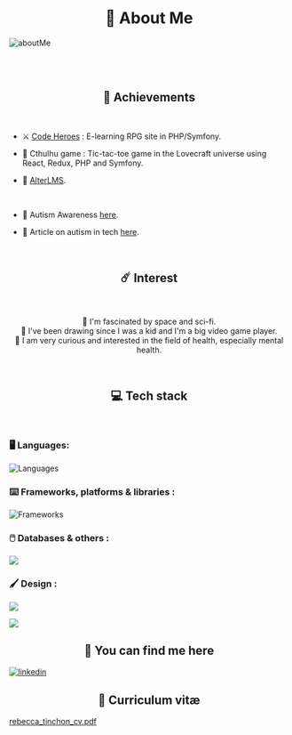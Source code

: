 
<h1 align="center">💫 About Me </h1>

 ![aboutMe](https://user-images.githubusercontent.com/58392030/235613351-502f6ea8-2171-4680-a4c7-03a72d998d76.png)
 
<br/>
<br/>

<h2 align="center"> 🚀 Achievements </h2>

<br/>

- ⚔️ [Code Heroes](https://codeheroes.wolfyweb.fr/) : E-learning RPG site in PHP/Symfony.

- 🐙 Cthulhu game : Tic-tac-toe game in the Lovecraft universe using React, Redux, PHP and Symfony.

- 📔 [AlterLMS](https://www.alterlms.fr/).

<br/>

- 🧠 Autism Awareness [here](https://drive.google.com/file/d/1gsQKqImI4JQN4oT3pb0so32PIR-8Tv-P/view).

- 🧬 Article on autism in tech [here](https://www.alterlms.fr/blog/articles/sensibilisation-tsa/).

<br/>

<h2 align="center"> ☄️ Interest </h2>

<br/>

<p align="center">🔭 I'm fascinated by space and sci-fi. <br>
👾 I've been drawing since I was a kid and I'm a big video game player. <br> 
🧠 I am very curious and interested in the field of health, especially mental health.</p>

<br/>

<h2 align="center"> 💻 Tech stack </h2>

<br/>

<h3 align="left">🖥️ Languages:</h3>

![Languages](https://skillicons.dev/icons?i=html,css,php,js,md)

<h3 align="left">⌨️ Frameworks, platforms & libraries :</h3>

![Frameworks](https://skillicons.dev/icons?i=symfony,react,redux,nextjs,bootstrap,sass,webpack,nodejs)

<h3 align="left"> 🖱️ Databases & others :</h3>

![](https://skillicons.dev/icons?i=mysql,git,github,linux,vscode)

<h3 align="left">🖌️ Design :</h3>

![](https://img.shields.io/badge/Canva-%2300C4CC.svg?&style=for-the-badge&logo=Canva&logoColor=white)

![](https://img.shields.io/badge/Adobe%20Illustrator-FF9A00?style=for-the-badge&logo=adobe%20illustrator&logoColor=white)

<h2 align="center"> 💬 You can find me here </h2>

[![linkedin](https://skillicons.dev/icons?i=linkedin)](https://www.linkedin.com/in/rebeccatinchon/)

<h2 align="center"> 📃 Curriculum vitæ </h2>

[rebecca_tinchon_cv.pdf](https://github.com/WolfyWin/WolfyWin/files/11444147/rebecca_tinchon_cv.pdf)
